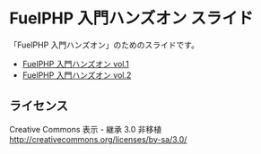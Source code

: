 FuelPHP 入門ハンズオン スライド
===============================

「FuelPHP 入門ハンズオン」のためのスライドです。

* [FuelPHP 入門ハンズオン vol.1](http://kokucheese.com/event/index/80685/)
* [FuelPHP 入門ハンズオン vol.2](http://connpass.com/event/2733/)

## ライセンス

Creative Commons 表示 - 継承 3.0 非移植
http://creativecommons.org/licenses/by-sa/3.0/
